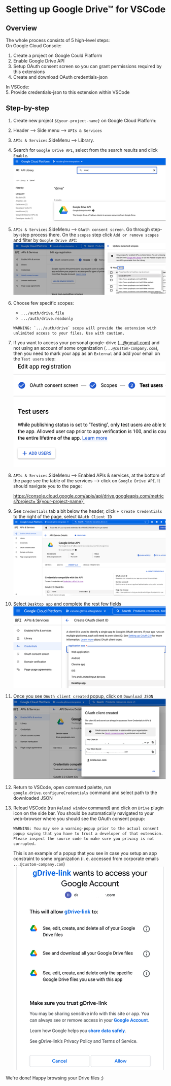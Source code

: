 # Setting up Google Drive™ for VSCode

## Overview
The whole process consists of 5 high-level steps:  
On Google Cloud Console:  
1. Create a project on Google Could Platform  
2. Enable Google Drive API  
3. Setup OAuth consent screen so you can grant permissions required by this extensions  
4. Create and download OAuth credentials-json  

In VSCode:  
5. Provide credentials-json to this extension within VSCode


## Step-by-step
1. Create new project `${your-project-name}` on Google Cloud Platform: [](https://console.cloud.google.com)

1. Header --> Side menu --> `APIs & Services`

1. `APIs & Services`.SideMenu --> Library. 

1. Search for `Google Drive API`, select from the search results and click `Enable`.  
    ![](./api-library.png)

1. `APIs & Services`.SideMenu --> `OAuth consent screen`. Go through step-by-step process there. On the `scopes` step click `Add or remove scopes` and filter by `Google Drive API`:  
    ![](./scopes.png)  

1. Choose few specific scopes:  
    * `.../auth/drive.file`
    * `.../auth/drive.readonly`  
    
    ```
    WARNING: `.../auth/drive` scope will provide the extension with unlimited access to your files. Use with caution.
    ```

1. If you want to access your personal google-drive (...@gmail.com) and not using an account of some organization (`...@custom-company.com`), then you need to mark your app as an `External` and add your email on the `Test users` step:  
![](./add-test-user.png)

1. `APIs & Services`.SideMenu --> Enabled APIs & services, at the bottom of the page see the table of the services --> click on `Google Drive API`. It should navigate you to the page:  

    https://console.cloud.google.com/apis/api/drive.googleapis.com/metrics?project=`${your-project-name}`

1. See `Credentials` tab a bit below the header, click `+ Create Credentials` to the right of the page, select `OAuth Client ID`  
![](./create-credentials.png)

1. Select `Desktop app` and complete the rest few fields   
![](./credentials.png)

1. Once you see `OAuth client created` popup, click on `Download JSON`  
![](./download-json.png)

1. Return to VSCode, open command palette, run `google.drive.configureCredentials` command and select path to the downloaded JSON  

1. Reload VSCode (run `Reload window` command) and click on `Drive` plugin icon on the side bar. You should be automatically navigated to your web-browser where you should see the OAuth consent popup:  
    
    ```
    WARNING: You may see a warning-popup prior to the actual consent popup saying that you have to trust a developer of that extension. Please inspect the source code to make sure you privacy is not corrupted.
    ```

    This is an example of a popup that you see in case you setup an app constraint to some organization (i. e. accessed from corporate emails `...@custom-company.com`)
![](./consent.png)  

We're done! Happy browsing your Drive files ;)
